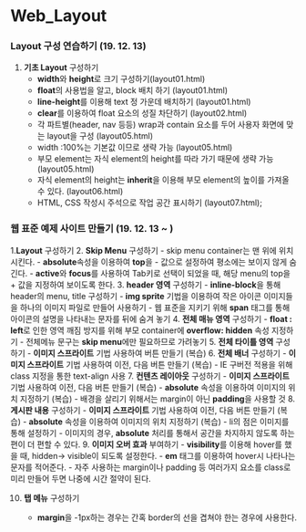 # Web_Layout
 


### Layout 구성 연습하기 (19. 12. 13)

1. **기초 Layout** 구성하기 
    - **width**와 **height**로 크기 구성하기(layout01.html)
    - **float**의 사용법을 알고, block 배치 하기 (layout01.html)
    - **line-height**를 이용해 text 정 가운데 배치하기 (layout01.html)
    - **clear**를 이용하여 float 요소의 성질 차단하기 (layout02.html)
    - 각 파트별(header, nav 등등) wrap과 contain 요소를 두어 사용자 화면에 맞는 layout을 구성 (layout05.html)
    - width :100%는 기본값 이므로 생략 가능 (layout05.html)
    - 부모 element는 자식 element의 height를 따라 가기 때문에 생략 가능 (layout05.html)
    - 자식 element의 height는 **inherit**을 이용해 부모 element의 높이를 가져올 수 있다. (layout06.html)
    - HTML, CSS 작성시 주석으로 작업 공간 표시하기 (layout07.html);

### 웹 표준 예제 사이트 만들기 (19. 12. 13 ~ )

1.**Layout** 구성하기
2. **Skip Menu** 구성하기
    - skip menu container는 맨 위에 위치 시킨다.
    - **absolute**속성을 이용하여 **top**을 - 값으로 설정하여 평소에는 보이지 않게 숨긴다.
    - **active**와 **focus**를 사용하여 Tab키로 선택이 되었을 때, 해당 menu의 top을 + 값을 지정하여 보이도록 한다.
3. **header 영역** 구성하기
    - **inline-block**을 통해 header의 menu, title 구성하기
    - **img sprite** 기법을 이용하여 작은 아이콘 이미지들을 하나의 이미지 파일로 만들어 사용하기
    - 웹 표준을 지키기 위해 **span** 태그를 통해 아이콘의 설명을 나타내는 문자를 뒤에 숨겨 놓기
4. **전체 매뉴 영역** 구성하기
    - **float : left**로 인한 영역 깨짐 방지를 위해 부모 container에 **overflow: hidden** 속성 지정하기
    - 전체메뉴 문구는 **skip menu**에만 필요하므로 가려놓기
5. **전체 타이틀 영역** 구성하기
    - **이미지 스프라이트** 기법 사용하여 버튼 만들기 (복습)
6. **전체 배너** 구성하기
    - **이미지 스프라이트** 기법 사용하여 이전, 다음 버튼 만들기 (복습)
    - IE 구버전 적용을 위해 class 지정을 통한 text-align 사용
7. **컨텐츠 레이아웃** 구성하기
    - **이미지 스프라이트** 기법 사용하여 이전, 다음 버튼 만들기 (복습)
    - **absolute** 속성을 이용하여 이미지의 위치 지정하기 (복습)
    - 배경을 살리기 위해서는 margin이 아닌 **padding**을 사용할 것
8. **게시판 내용** 구성하기
    - **이미지 스프라이트** 기법 사용하여 이전, 다음 버튼 만들기 (복습)
    - **absolute** 속성을 이용하여 이미지의 위치 지정하기 (복습)
    - li의 점은 이미지를 통해 설정하기
    - 이미지의 경우, **absolute** 처리를 통해서 공간을 차지하지 않도록 하는 편이 더 편할 수 있다.
9. **이미지 오버 효과** 부여하기
    - **visibility**를 이용해 hover를 했을 때, hidden-> visible이 되도록 설정한다.
    - **em** 태그를 이용하여 hover시 나타나는 문자를 적어준다.
    - 자주 사용하는 margin이나 padding 등 여러가지 요소를 class로 미리 만들어 두면 나중에 시간 절약이 된다.

10. **탭 메뉴** 구성하기

    - **margin**을 -1px하는 경우는 간혹 border의 선을 겹쳐야 한는 경우에 사용한다. 
